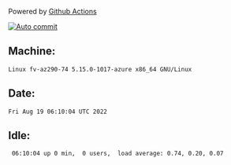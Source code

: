 Powered by [Github Actions](https://github.com/features/actions)

[![Auto commit](https://github.com/hiage/workstation/workflows/Auto%20commit/badge.svg)](https://github.com/hiage/workstation/actions?query=workflow%3A%22Auto+commit%22)

## Machine:
```
Linux fv-az290-74 5.15.0-1017-azure x86_64 GNU/Linux
```
## Date:
```
Fri Aug 19 06:10:04 UTC 2022
```
## Idle:
```
 06:10:04 up 0 min,  0 users,  load average: 0.74, 0.20, 0.07
```
